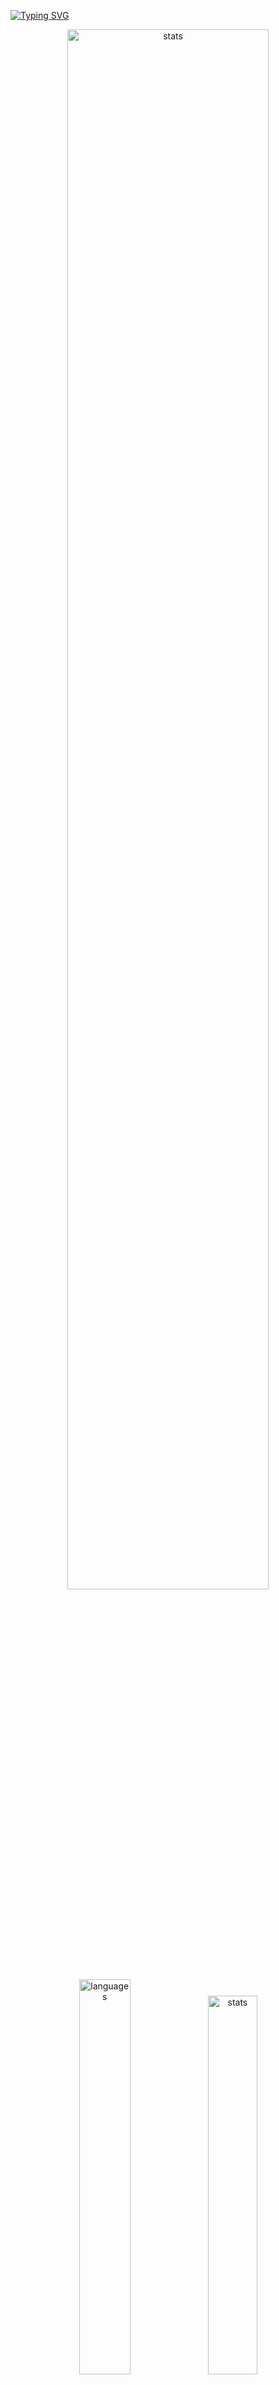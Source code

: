 <a href="https://git.io/typing-svg"><img src="https://readme-typing-svg.demolab.com?font=Fira+Code&size=50&duration=3000&color=9745F5&center=true&multiline=true&repeat=false&random=false&width=1000&height=150&lines=Hi!+I'm+Vanya;Python+Fullstack+Developer" alt="Typing SVG" /></a>
<div align="center">
  <img src="http://github-readme-streak-stats.herokuapp.com?user=schr1k&theme=midnight-purple&hide_border=true&border_radius=0&date_format=j%20M%5B%20Y%5D&card_width=500&dates=9745F5&background=020202&border=9745F5&stroke=9745F5&ring=9745F5&fire=9745F5&currStreakNum=9745F5&sideNums=9745F5&currStreakLabel=9745F5&sideLabels=9745F5&excludeDaysLabel=9745F5" alt="stats" width=80%/>
</div>
<div align="center">
  <img src="https://github-readme-stats.vercel.app/api/top-langs/?username=schr1k&hide_border=true&bg_color=020202&text_color=9745F5&title_color=9745F5&layout=compact" alt="languages" width=40.25%>
  <img src="https://github-readme-stats.vercel.app/api?username=schr1k&show_icons=true&hide_border=true&bg_color=020202&text_color=9745F5&title_color=9745F5&icon_color=9745F5&hide_rank=true&hide=contribs,issues" alt="stats" width=39.4%/>
</div>
<div align="center">
  <h1>Skills:</h1>
  <img src="https://skillicons.dev/icons?i=py,postgres,html,css,js,ts,react,next,git,linux" alt="skills" width=80%>
</div>

---
<!--START_SECTION:waka-->
**🐱 My GitHub Data** 

> 📦 83.8 kB Used in GitHub's Storage 
 > 
> 🏆 783 Contributions in the Year 2023
 > 
> 💼 Opted to Hire
 > 
> 📜 9 Public Repositories 
 > 
> 🔑 15 Private Repositories 
 > 
📊 **This Week I Spent My Time On** 

```text
🕑︎ Time Zone: Europe/Moscow

💬 Programming Languages: 
Python                   18 hrs 18 mins      ████████████████░░░░░░░░░   62.24 % 
Markdown                 4 hrs 1 min         ███░░░░░░░░░░░░░░░░░░░░░░   13.65 % 
Log                      1 hr 29 mins        █░░░░░░░░░░░░░░░░░░░░░░░░   05.07 % 
HTML                     1 hr 14 mins        █░░░░░░░░░░░░░░░░░░░░░░░░   04.24 % 
Other                    1 hr 12 mins        █░░░░░░░░░░░░░░░░░░░░░░░░   04.10 % 

🔥 Editors: 
PyCharm                  21 hrs 4 mins       ██████████████████░░░░░░░   71.62 % 
Obsidian                 4 hrs 51 mins       ████░░░░░░░░░░░░░░░░░░░░░   16.49 % 
WebStorm                 2 hrs 16 mins       ██░░░░░░░░░░░░░░░░░░░░░░░   07.71 % 
Vim                      1 hr 5 mins         █░░░░░░░░░░░░░░░░░░░░░░░░   03.70 % 
DataGrip                 8 mins              ░░░░░░░░░░░░░░░░░░░░░░░░░   00.48 % 

💻 Operating System: 
Windows                  28 hrs 20 mins      ████████████████████████░   96.30 % 
Linux                    1 hr 5 mins         █░░░░░░░░░░░░░░░░░░░░░░░░   03.70 % 
```

**I Mostly Code in Python** 

```text
Python                   20 repos            █████████████████░░░░░░░░   68.97 % 
HTML                     3 repos             ███░░░░░░░░░░░░░░░░░░░░░░   10.34 % 
TypeScript               3 repos             ███░░░░░░░░░░░░░░░░░░░░░░   10.34 % 
JavaScript               2 repos             ██░░░░░░░░░░░░░░░░░░░░░░░   06.90 % 
Lasso                    1 repo              █░░░░░░░░░░░░░░░░░░░░░░░░   03.45 % 
```




 Last Updated on 21/11/2023 04:52:32 UTC
<!--END_SECTION:waka-->

